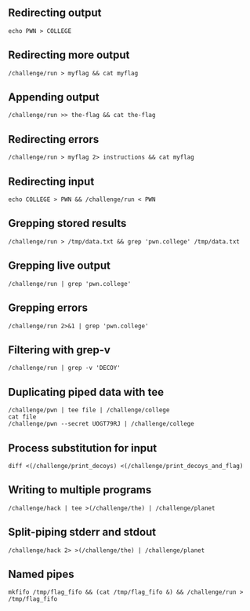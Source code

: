 ## Redirecting output
```
echo PWN > COLLEGE
```
## Redirecting more output
```
/challenge/run > myflag && cat myflag
```
## Appending output
```
/challenge/run >> the-flag && cat the-flag
```
## Redirecting errors
```
/challenge/run > myflag 2> instructions && cat myflag
```
## Redirecting input
```
echo COLLEGE > PWN && /challenge/run < PWN
```
## Grepping stored results
```
/challenge/run > /tmp/data.txt && grep 'pwn.college' /tmp/data.txt
```
## Grepping live output
```
/challenge/run | grep 'pwn.college'
```
## Grepping errors
```
/challenge/run 2>&1 | grep 'pwn.college'
```
## Filtering with grep-v
```
/challenge/run | grep -v 'DECOY'
```
## Duplicating piped data with tee
```
/challenge/pwn | tee file | /challenge/college
cat file
/challenge/pwn --secret UOGT79RJ | /challenge/college
```
## Process substitution for input
```
diff <(/challenge/print_decoys) <(/challenge/print_decoys_and_flag)
```
## Writing to multiple programs
```
/challenge/hack | tee >(/challenge/the) | /challenge/planet
```
## Split-piping stderr and stdout
```
/challenge/hack 2> >(/challenge/the) | /challenge/planet
```
## Named pipes
```
mkfifo /tmp/flag_fifo && (cat /tmp/flag_fifo &) && /challenge/run > /tmp/flag_fifo
```